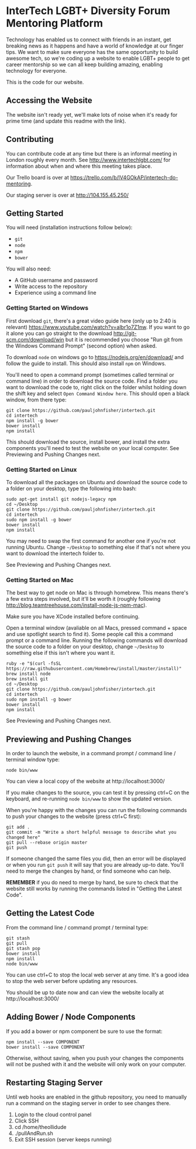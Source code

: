 InterTech LGBT+ Diversity Forum Mentoring Platform
==================================================

Technology has enabled us to connect with friends in an instant, get breaking news as it happens and have a world of knowledge at our finger tips. We want to make sure everyone has the same opportunity to build awesome tech, so we're coding up a website to enable LGBT+ people to get career mentorship so we can all keep building amazing, enabling technology for everyone.

This is the code for our website.

Accessing the Website
---------------------

The website isn't ready yet, we'll make lots of noise when it's ready for prime time (and update this readme with the link).

Contributing
------------

You can contribute code at any time but there is an informal meeting in London
roughly every month. See http://www.intertechlgbt.com/ for information about
when and where this meeting takes place.

Our Trello board is over at https://trello.com/b/lV4GOkAP/intertech-do-mentoring.

Our staging server is over at http://104.155.45.250/

Getting Started
---------------

You will need (installation instructions follow below):
- `git`
- `node`
- `npm`
- `bower`

You will also need:
- A GitHub username and password
- Write access to the repository
- Experience using a command line

### Getting Started on Windows

First download `git`, there's a great video guide here (only up to 2:40 is relevant) https://www.youtube.com/watch?v=albr1o7Z1nw. If you want to go it alone you can go straight to the download http://git-scm.com/download/win but it is recommended you choose "Run git from the Windows Command Prompt" (second option) when asked.

To download `node` on windows go to https://nodejs.org/en/download/ and follow the guide to install. This should also install `npm` on Windows.

You'll need to open a command prompt (sometimes called terminal or command line) in order to download the source code. Find a folder you want to download the code to, right click on the folder whilst holding down the shift key and select `Open Command Window here`. This should open a black window, from there type:

    git clone https://github.com/pauljohnfisher/intertech.git
    cd intertech
    npm install -g bower
    bower install
    npm install

This should download the source, install bower, and install the extra components you'll need to test the website on your local computer. See Previewing and Pushing Changes next.

### Getting Started on Linux

To download all the packages on Ubuntu and download the source code to a folder on your desktop, type the following into bash:

    sudo apt-get install git nodejs-legacy npm
    cd ~/Desktop
    git clone https://github.com/pauljohnfisher/intertech.git
    cd intertech
    sudo npm install -g bower
    bower install
    npm install

You may need to swap the first command for another one if you're not running Ubuntu. Change `~/Desktop` to something else if that's not where you want to download the intertech folder to.

See Previewing and Pushing Changes next.

### Getting Started on Mac

The best way to get node on Mac is through homebrew. This means there's a few extra steps involved, but it'll be worth it (roughly following http://blog.teamtreehouse.com/install-node-js-npm-mac).

Make sure you have XCode installed before continuing.

Open a terminal window (avaliable on all Macs, pressed command + space and use spotlight search to find it). Some people call this a command prompt or a command line. Running the following commands will download the source code to a folder on your desktop, change `~/Desktop` to something else if this isn't where you want it.

    ruby -e "$(curl -fsSL https://raw.githubusercontent.com/Homebrew/install/master/install)"
    brew install node
    brew install git
    cd ~/Desktop
    git clone https://github.com/pauljohnfisher/intertech.git
    cd intertech
    sudo npm install -g bower
    bower install
    npm install

See Previewing and Pushing Changes next.

Previewing and Pushing Changes
-----------------------------

In order to launch the website, in a command prompt / command line / terminal window type:

    node bin/www

You can view a local copy of the website at http://localhost:3000/

If you make changes to the source, you can test it by pressing ctrl+C on the keyboard, and re-running `node bin/www` to show the updated version.

When you're happy with the changes you can run the following commands to push your changes to the website (press ctrl+C first):

    git add .
    git commit -m "Write a short helpful message to describe what you changed here"
    git pull --rebase origin master
    git push

If someone changed the same files you did, then an error will be displayed or when you run `git push` it will say that you are already up-to date. You'll need to merge the changes by hand, or find someone who can help.

**REMEMBER** if you do need to merge by hand, be sure to check that the website still works by running the commands listed in "Getting the Latest Code".

<!-- Once you've run these steps you can view the website live at http://104.155.45.250/ (it might take a few moments for the changes to go live). -->

Getting the Latest Code
-----------------------

From the command line / command prompt / terminal type:

    git stash
    git pull
    git stash pop
    bower install
    npm install
    node bin/www

You can use ctrl+C to stop the local web server at any time. It's a good idea to stop the web server before updating any resources.

You should be up to date now and can view the website locally at http://localhost:3000/

Adding Bower / Node Components
------------------------------

If you add a bower or npm component be sure to use the format:

    npm install --save COMPONENT
    bower install --save COMPONENT

Otherwise, without saving, when you push your changes the components will not be pushed with it and the website will only work on your computer.

Restarting Staging Server
----------------------------

Until web hooks are enabled in the github repository, you need to manually run a command on the staging server in order to see changes there.

 1. Login to the cloud control panel
 2. Click SSH
 3. cd /home/theollidude
 4. ./pullAndRun.sh
 5. Exit SSH session (server keeps running)
